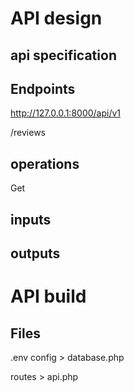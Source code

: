 API design
=========

api specification
------------------

Endpoints
---------

http://127.0.0.1:8000/api/v1

/reviews

operations
-------------
Get

inputs
-------

outputs
--------

API build
==========
Files
-----
.env
config > database.php

routes > api.php
